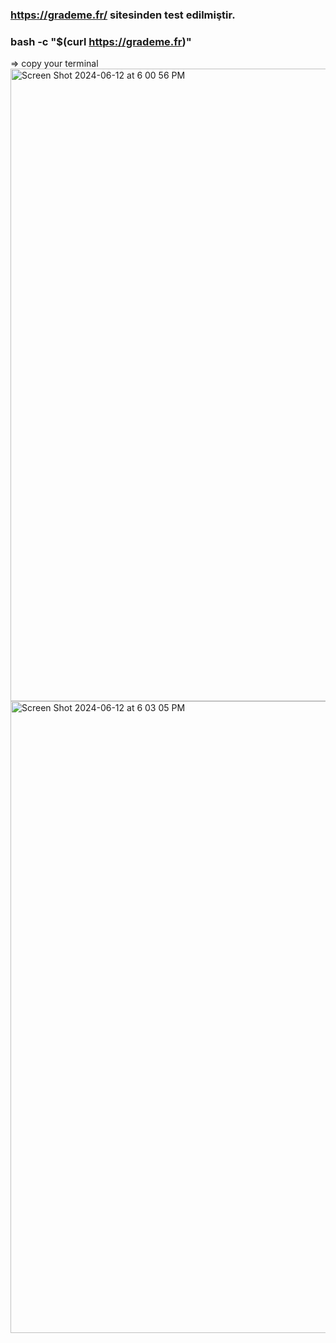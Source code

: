 ### https://grademe.fr/ sitesinden test edilmiştir.
### bash -c "$(curl https://grademe.fr)"  
=> copy your terminal
<img width="1012" alt="Screen Shot 2024-06-12 at 6 00 56 PM" src="https://github.com/ahkalama/ExamAhmet05/assets/116187665/6f25c293-86bd-498e-93bd-aefa3a9173be">
<img width="1011" alt="Screen Shot 2024-06-12 at 6 03 05 PM" src="https://github.com/ahkalama/ExamAhmet05/assets/116187665/4d3053c2-0d8f-465e-896b-835b1ab7408b">
